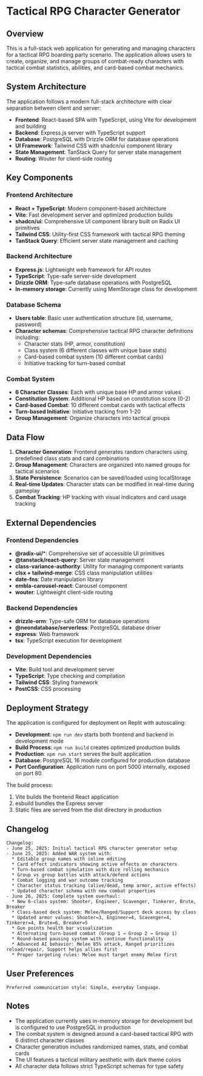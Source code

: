 # Tactical RPG Character Generator

## Overview

This is a full-stack web application for generating and managing characters for a tactical RPG boarding party scenario. The application allows users to create, organize, and manage groups of combat-ready characters with tactical combat statistics, abilities, and card-based combat mechanics.

## System Architecture

The application follows a modern full-stack architecture with clear separation between client and server:

- **Frontend**: React-based SPA with TypeScript, using Vite for development and building
- **Backend**: Express.js server with TypeScript support
- **Database**: PostgreSQL with Drizzle ORM for database operations
- **UI Framework**: Tailwind CSS with shadcn/ui component library
- **State Management**: TanStack Query for server state management
- **Routing**: Wouter for client-side routing

## Key Components

### Frontend Architecture
- **React + TypeScript**: Modern component-based architecture
- **Vite**: Fast development server and optimized production builds
- **shadcn/ui**: Comprehensive UI component library built on Radix UI primitives
- **Tailwind CSS**: Utility-first CSS framework with tactical RPG theming
- **TanStack Query**: Efficient server state management and caching

### Backend Architecture
- **Express.js**: Lightweight web framework for API routes
- **TypeScript**: Type-safe server-side development
- **Drizzle ORM**: Type-safe database operations with PostgreSQL
- **In-memory storage**: Currently using MemStorage class for development

### Database Schema
- **Users table**: Basic user authentication structure (id, username, password)
- **Character schemas**: Comprehensive tactical RPG character definitions including:
  - Character stats (HP, armor, constitution)
  - Class system (6 different classes with unique base stats)
  - Card-based combat system (10 different combat cards)
  - Initiative tracking for turn-based combat

### Combat System
- **6 Character Classes**: Each with unique base HP and armor values
- **Constitution System**: Additional HP based on constitution score (0-2)
- **Card-based Combat**: 10 different combat cards with tactical effects
- **Turn-based Initiative**: Initiative tracking from 1-20
- **Group Management**: Organize characters into tactical groups

## Data Flow

1. **Character Generation**: Frontend generates random characters using predefined class stats and card combinations
2. **Group Management**: Characters are organized into named groups for tactical scenarios
3. **State Persistence**: Scenarios can be saved/loaded using localStorage
4. **Real-time Updates**: Character stats can be modified in real-time during gameplay
5. **Combat Tracking**: HP tracking with visual indicators and card usage tracking

## External Dependencies

### Frontend Dependencies
- **@radix-ui/***: Comprehensive set of accessible UI primitives
- **@tanstack/react-query**: Server state management
- **class-variance-authority**: Utility for managing component variants
- **clsx + tailwind-merge**: CSS class manipulation utilities
- **date-fns**: Date manipulation library
- **embla-carousel-react**: Carousel component
- **wouter**: Lightweight client-side routing

### Backend Dependencies
- **drizzle-orm**: Type-safe ORM for database operations
- **@neondatabase/serverless**: PostgreSQL database driver
- **express**: Web framework
- **tsx**: TypeScript execution for development

### Development Dependencies
- **Vite**: Build tool and development server
- **TypeScript**: Type checking and compilation
- **Tailwind CSS**: Styling framework
- **PostCSS**: CSS processing

## Deployment Strategy

The application is configured for deployment on Replit with autoscaling:

- **Development**: `npm run dev` starts both frontend and backend in development mode
- **Build Process**: `npm run build` creates optimized production builds
- **Production**: `npm run start` serves the built application
- **Database**: PostgreSQL 16 module configured for production database
- **Port Configuration**: Application runs on port 5000 internally, exposed on port 80

The build process:
1. Vite builds the frontend React application
2. esbuild bundles the Express server
3. Static files are served from the dist directory in production

## Changelog

```
Changelog:
- June 25, 2025: Initial tactical RPG character generator setup
- June 25, 2025: Added WAR system with:
  * Editable group names with inline editing
  * Card effect indicators showing active effects on characters
  * Turn-based combat simulation with dice rolling mechanics
  * Group vs group battles with attack/defend actions
  * Combat logging and war outcome tracking
  * Character status tracking (alive/dead, temp armor, active effects)
  * Updated character schema with new combat properties
- June 26, 2025: Complete system overhaul:
  * New 6-class system: Shooter, Engineer, Scavenger, Tinkerer, Brute, Breaker
  * Class-based deck system: Melee/Ranged/Support deck access by class
  * Updated armor values: Shooter=3, Engineer=4, Scavenger=4, Tinkerer=4, Brute=6, Breaker=5
  * Gun points health bar visualization
  * Alternating turn-based combat (Group 1 → Group 2 → Group 1)
  * Round-based pausing system with continue functionality
  * Advanced AI behavior: Melee 85% attack, Ranged prioritizes reload/repair, Support helps allies first
  * Proper targeting rules: Melee must target enemy Melee first
```

## User Preferences

```
Preferred communication style: Simple, everyday language.
```

## Notes

- The application currently uses in-memory storage for development but is configured to use PostgreSQL in production
- The combat system is designed around a card-based tactical RPG with 6 distinct character classes
- Character generation includes randomized names, stats, and combat cards
- The UI features a tactical military aesthetic with dark theme colors
- All character data follows strict TypeScript schemas for type safety